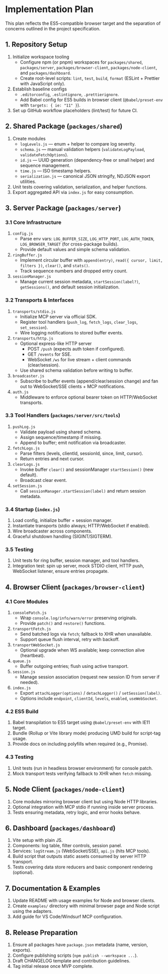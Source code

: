 # Implementation Plan

This plan reflects the ES5-compatible browser target and the separation of concerns
outlined in the project specification.

## 1. Repository Setup

1. Initialize workspace tooling
   - Configure npm (or pnpm) workspaces for `packages/shared`, `packages/server`,
     `packages/browser-client`, `packages/node-client`, and `packages/dashboard`.
   - Create root-level scripts: `lint`, `test`, `build`, `format` (ESLint + Prettier
     with JavaScript only).
2. Establish baseline configs
   - `.editorconfig`, `.eslintignore`, `.prettierignore`.
   - Add Babel config for ES5 builds in browser client (`@babel/preset-env` with
     `targets: { ie: "11" }`).
3. Set up GitHub workflow placeholders (lint/test) for future CI.

## 2. Shared Package (`packages/shared`)

1. Create modules
   - `logLevels.js` — enum + helper to compare log severity.
   - `schema.js` — manual validation helpers (`validateLogPayload`,
     `validateFetchOptions`).
   - `id.js` — UUID generation (dependency-free or small helper) and sequence
     management.
   - `time.js` — ISO timestamp helpers.
   - `serialization.js` — canonical JSON stringify, NDJSON export utilities.
2. Unit tests covering validation, serialization, and helper functions.
3. Export aggregated API via `index.js` for easy consumption.

## 3. Server Package (`packages/server`)

### 3.1 Core Infrastructure

1. `config.js`
   - Parse env vars: `LOG_BUFFER_SIZE`, `LOG_HTTP_PORT`, `LOG_AUTH_TOKEN`,
     `LOG_BROWSER_TARGET` (for cross-package builds).
   - Provide default values and simple schema validation.
2. `ringBuffer.js`
   - Implement circular buffer with `append(entry)`,
     `read({ cursor, limit, filters })`, `clear()`, and `stats()`.
   - Track sequence numbers and dropped entry count.
3. `sessionManager.js`
   - Manage current session metadata, `startSession(label?)`, `getSessions()`, and
     default session initialization.

### 3.2 Transports & Interfaces

1. `transports/stdio.js`
   - Initialize MCP server via official SDK.
   - Register tool handlers (`push_log`, `fetch_logs`, `clear_logs`, `set_session`).
   - Wire logging notifications to stored buffer events.
2. `transports/http.js`
   - Optional express-like HTTP server
     - POST `/push` (expects auth token if configured).
     - GET `/events` for SSE.
     - WebSocket `/ws` for live stream + client commands (clear/session).
   - Use shared schema validation before writing to buffer.
3. `broadcaster.js`
   - Subscribe to buffer events (append/clear/session change) and fan out to
     WebSocket/SSE clients + MCP notifications.
4. `auth.js`
   - Middleware to enforce optional bearer token on HTTP/WebSocket transports.

### 3.3 Tool Handlers (`packages/server/src/tools`)

1. `pushLog.js`
   - Validate payload using shared schema.
   - Assign sequence/timestamp if missing.
   - Append to buffer; emit notification via broadcaster.
2. `fetchLogs.js`
   - Parse filters (levels, clientId, sessionId, since, limit, cursor).
   - Return entries and next cursor.
3. `clearLogs.js`
   - Invoke buffer `clear()` and sessionManager `startSession()` (new default).
   - Broadcast clear event.
4. `setSession.js`
   - Call `sessionManager.startSession(label)` and return session metadata.

### 3.4 Startup (`index.js`)

1. Load config, initialize buffer + session manager.
2. Instantiate transports (stdio always; HTTP/WebSocket if enabled).
3. Wire broadcaster across components.
4. Graceful shutdown handling (SIGINT/SIGTERM).

### 3.5 Testing

1. Unit tests for ring buffer, session manager, and tool handlers.
2. Integration test: spin up server, mock STDIO client, HTTP push, WebSocket
   listener, ensure entries propagate.

## 4. Browser Client (`packages/browser-client`)

### 4.1 Core Modules

1. `consolePatch.js`
   - Wrap `console.log/info/warn/error` preserving originals.
   - Provide `patch()` and `restore()` functions.
2. `transportFetch.js`
   - Send batched logs via `fetch`; fallback to XHR when unavailable.
   - Support queue flush interval, retry with backoff.
3. `transportWebSocket.js`
   - Optional upgrade when WS available; keep connection alive (heartbeat).
4. `queue.js`
   - Buffer outgoing entries; flush using active transport.
5. `session.js`
   - Manage session association (request new session ID from server if needed).
6. `index.js`
   - Export `attachLogger(options)` / `detachLogger()` / `setSession(label)`.
   - Options include `endpoint`, `clientId`, `levels`, `enabled`, `useWebSocket`.

### 4.2 ES5 Build

1. Babel transpilation to ES5 target using `@babel/preset-env` with IE11 target.
2. Bundle (Rollup or Vite library mode) producing UMD build for script-tag usage.
3. Provide docs on including polyfills when required (e.g., Promise).

### 4.3 Testing

1. Unit tests (run in headless browser environment) for console patch.
2. Mock transport tests verifying fallback to XHR when `fetch` missing.

## 5. Node Client (`packages/node-client`)

1. Core modules mirroring browser client but using Node HTTP libraries.
2. Optional integration with MCP stdio if running inside server process.
3. Tests ensuring metadata, retry logic, and error hooks behave.

## 6. Dashboard (`packages/dashboard`)

1. Vite setup with plain JS.
2. Components: log table, filter controls, session panel.
3. Services: `logStream.js` (WebSocket/SSE), `api.js` (hits MCP tools).
4. Build script that outputs static assets consumed by server HTTP transport.
5. Tests covering data store reducers and basic component rendering (optional).

## 7. Documentation & Examples

1. Update README with usage examples for Node and browser clients.
2. Create `examples/` directory with minimal browser page and Node script using
   the adapters.
3. Add guide for VS Code/Windsurf MCP configuration.

## 8. Release Preparation

1. Ensure all packages have `package.json` metadata (name, version, exports).
2. Configure publishing scripts (`npm publish --workspace ...`).
3. Draft CHANGELOG template and contribution guidelines.
4. Tag initial release once MVP complete.
